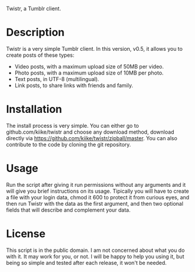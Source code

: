 Twistr, a Tumblr client.

Description
============

Twistr is a very simple Tumblr client. In this version, v0.5, it allows you to create posts of these types:

* Video posts, with a maximum upload size of 50MB per video.
* Photo posts, with a maximum upload size of 10MB per photo.
* Text posts, in UTF-8 (multilingual).
* Link posts, to share links with friends and family.


Installation
============

The install process is very simple. You can either go to github.com/kiike/twistr and choose any download method,
download directly via https://github.com/kiike/twistr/zipball/master. You can also contribute to the code by
cloning the git repository.


Usage
=====

Run the script after giving it run permissions without any arguments and it will give you brief instructions on its usage.
Tipically you will have to create a file with your login data, chmod it 600 to protect it from curious eyes, and then run
Twistr with the data as the first argument, and then two optional fields that will describe and complement your data.


License
=======

This script is in the public domain. I am not concerned about what you do with it. It may work for you, or not. I will be happy
to help you using it, but being so simple and tested after each release, it won't be needed.

